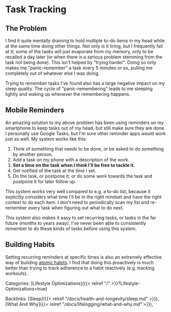 # Task Tracking

## The Problem

I find it quite mentally draining to hold multiple to-do items in my head while
at the same time doing other things. Not only is it tiring, but I frequently
fail at it; some of the tasks will just evaporate from my memory, only to be
recalled a day later (or when there is a serious problem stemming from the task
not being done). This isn't helped by "trying harder". Doing so only makes me
"panic-remember" a task every 5 minutes or so, pulling me completely out of
whatever else I was doing.

Trying to remember tasks I've found also has a large negative impact on my
sleep quality. The cycle of "panic-remembering" leads to me sleeping lightly
and waking up whenever the remembering happens.

## Mobile Reminders

An amazing solution to my above problem has been using reminders on my
smartphone to keep tasks out of my head, but still make sure they are done. I
personally use Google Tasks, but I'm sure other reminder apps would work just
as well. My system works like this:

1. Think of something that needs to be done, or be asked to do something by
   another person.
1. Add a task on my phone with a description of the work.
1. **Set a time on the task when I think I'll be free to tackle it.**
1. Get notified of the task at the time I set.
1. Do the task, or postpone it; or do some work towards the task and postpone
   it for later follow up.

This system works very well compared to e.g. a to-do list, because it
explicitly considers what time I'll be in the right mindset and have the right
context to do each item. I don't need to periodically scan my list and
re-remember every task when figuring out what to do next.

This system also makes it easy to set recurring tasks, or tasks in the far
future (months to years away). I've never been able to consistently remember to
do these kinds of tasks before using this system.

## Building Habits

Setting recurring reminders at specific times is also an extremely effective
way of building [atomic habits](https://jamesclear.com/atomic-habits). I find
that doing this proactively is much better than trying to track adherence to a
habit reactively (e.g. tracking workouts).










Categories: [Lifestyle Optimizations]({{< relref "/" >}}?Lifestyle-Optimizations=true)

Backlinks: [Sleep]({{< relref "/docs/health-and-longevity/sleep.md" >}}), 
[What And Why]({{< relref "/docs/lifelogging/what-and-why.md" >}}), 
